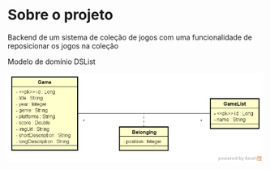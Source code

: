# Sobre o projeto

Backend de um sistema de coleção de jogos com uma funcionalidade de reposicionar os jogos na coleção

Modelo de domínio DSList

![Modelo de domínio DSList](https://raw.githubusercontent.com/devsuperior/java-spring-dslist/main/resources/dslist-model.png)


